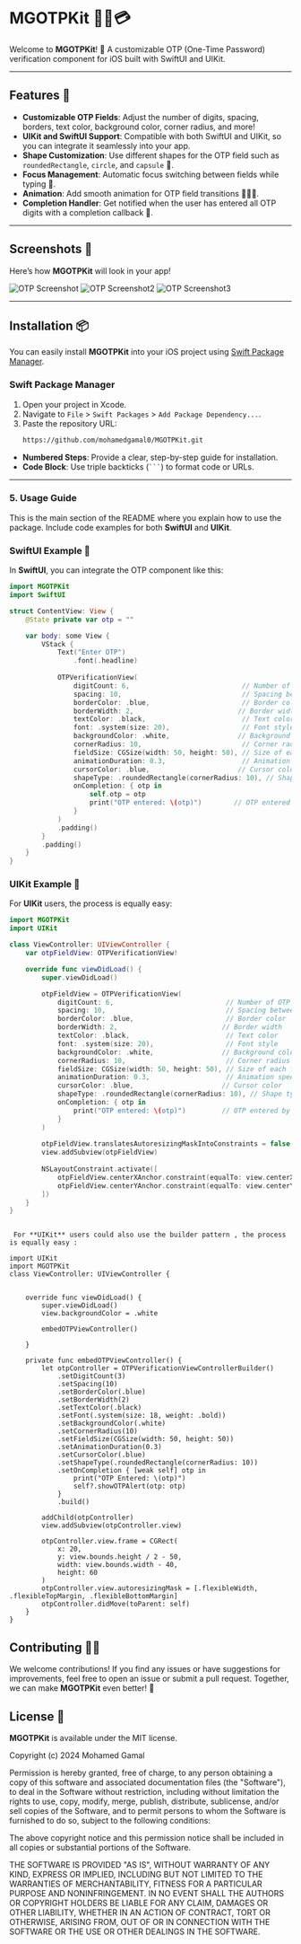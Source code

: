 # MGOTPKit 🧑‍💻💳

Welcome to **MGOTPKit**! 🎉 A customizable OTP (One-Time Password) verification component for iOS built with SwiftUI and UIKit.

---

## Features 🚀

- **Customizable OTP Fields**: Adjust the number of digits, spacing, borders, text color, background color, corner radius, and more!
- **UIKit and SwiftUI Support**: Compatible with both SwiftUI and UIKit, so you can integrate it seamlessly into your app.
- **Shape Customization**: Use different shapes for the OTP field such as `roundedRectangle`, `circle`, and `capsule` 🎨.
- **Focus Management**: Automatic focus switching between fields while typing 🔀.
- **Animation**: Add smooth animation for OTP field transitions 🏃‍♀️💨.
- **Completion Handler**: Get notified when the user has entered all OTP digits with a completion callback 🔔.

---

## Screenshots 📸

Here’s how **MGOTPKit** will look in your app!

![OTP Screenshot](Assets/otp_screenshot.jpg)
![OTP Screenshot2](Assets/otp_screenshot2.jpg)
![OTP Screenshot3](Assets/otp_screenshot3.jpg)

---

## Installation 📦

You can easily install **MGOTPKit** into your iOS project using [Swift Package Manager](https://developer.apple.com/documentation/xcode/adding-package-dependencies-to-your-app).

### Swift Package Manager

1. Open your project in Xcode.
2. Navigate to `File` > `Swift Packages` > `Add Package Dependency...`.
3. Paste the repository URL:
   ```bash
   https://github.com/mohamedgamal0/MGOTPKit.git

- **Numbered Steps**: Provide a clear, step-by-step guide for installation.
- **Code Block**: Use triple backticks (` ``` `) to format code or URLs.

---

### 5. **Usage Guide**
This is the main section of the README where you explain how to use the package. Include code examples for both **SwiftUI** and **UIKit**.

### SwiftUI Example 📱

In **SwiftUI**, you can integrate the OTP component like this:

```swift
import MGOTPKit
import SwiftUI

struct ContentView: View {
    @State private var otp = ""

    var body: some View {
        VStack {
            Text("Enter OTP")
                .font(.headline)
            
            OTPVerificationView(
                digitCount: 6,                            // Number of OTP digits
                spacing: 10,                              // Spacing between fields
                borderColor: .blue,                       // Border color
                borderWidth: 2,                          // Border width
                textColor: .black,                        // Text color
                font: .system(size: 20),                  // Font style
                backgroundColor: .white,                 // Background color
                cornerRadius: 10,                         // Corner radius
                fieldSize: CGSize(width: 50, height: 50), // Size of each field
                animationDuration: 0.3,                   // Animation speed
                cursorColor: .blue,                      // Cursor color
                shapeType: .roundedRectangle(cornerRadius: 10), // Shape type
                onCompletion: { otp in
                    self.otp = otp
                    print("OTP entered: \(otp)")        // OTP entered by the user
                }
            )
            .padding()
        }
        .padding()
    }
}
```
### UIKit Example 📱

For **UIKit** users, the process is equally easy:

```swift
import MGOTPKit
import UIKit

class ViewController: UIViewController {
    var otpFieldView: OTPVerificationView!

    override func viewDidLoad() {
        super.viewDidLoad()

        otpFieldView = OTPVerificationView(
            digitCount: 6,                            // Number of OTP digits
            spacing: 10,                              // Spacing between fields
            borderColor: .blue,                       // Border color
            borderWidth: 2,                          // Border width
            textColor: .black,                        // Text color
            font: .system(size: 20),                  // Font style
            backgroundColor: .white,                 // Background color
            cornerRadius: 10,                         // Corner radius
            fieldSize: CGSize(width: 50, height: 50), // Size of each field
            animationDuration: 0.3,                   // Animation speed
            cursorColor: .blue,                      // Cursor color
            shapeType: .roundedRectangle(cornerRadius: 10), // Shape type
            onCompletion: { otp in
                print("OTP entered: \(otp)")         // OTP entered by the user
            }
        )
        
        otpFieldView.translatesAutoresizingMaskIntoConstraints = false
        view.addSubview(otpFieldView)
        
        NSLayoutConstraint.activate([
            otpFieldView.centerXAnchor.constraint(equalTo: view.centerXAnchor),
            otpFieldView.centerYAnchor.constraint(equalTo: view.centerYAnchor)
        ])
    }
}
```
```

 For **UIKit** users could also use the builder pattern , the process is equally easy :

import UIKit
import MGOTPKit
class ViewController: UIViewController {
    
    
    override func viewDidLoad() {
        super.viewDidLoad()
        view.backgroundColor = .white
        
        embedOTPViewController()
        
    }
    
    private func embedOTPViewController() {
        let otpController = OTPVerificationViewControllerBuilder()
            .setDigitCount(3)
            .setSpacing(10)
            .setBorderColor(.blue)
            .setBorderWidth(2)
            .setTextColor(.black)
            .setFont(.system(size: 18, weight: .bold))
            .setBackgroundColor(.white)
            .setCornerRadius(10)
            .setFieldSize(CGSize(width: 50, height: 50))
            .setAnimationDuration(0.3)
            .setCursorColor(.blue)
            .setShapeType(.roundedRectangle(cornerRadius: 10))
            .setOnCompletion { [weak self] otp in
                print("OTP Entered: \(otp)")
                self?.showOTPAlert(otp: otp)
            }
            .build()
        
        addChild(otpController)
        view.addSubview(otpController.view)
        
        otpController.view.frame = CGRect(
            x: 20,
            y: view.bounds.height / 2 - 50,
            width: view.bounds.width - 40,
            height: 60
        )
        otpController.view.autoresizingMask = [.flexibleWidth, .flexibleTopMargin, .flexibleBottomMargin]
        otpController.didMove(toParent: self)
    }
}
```

## Contributing 🧑‍💻

We welcome contributions! If you find any issues or have suggestions for improvements, feel free to open an issue or submit a pull request. Together, we can make **MGOTPKit** even better! 🚀

## License 📄

**MGOTPKit** is available under the MIT license.

Copyright (c) 2024 Mohamed Gamal

Permission is hereby granted, free of charge, to any person obtaining a copy
of this software and associated documentation files (the "Software"), to deal
in the Software without restriction, including without limitation the rights
to use, copy, modify, merge, publish, distribute, sublicense, and/or sell
copies of the Software, and to permit persons to whom the Software is
furnished to do so, subject to the following conditions:

The above copyright notice and this permission notice shall be included in all
copies or substantial portions of the Software.

THE SOFTWARE IS PROVIDED "AS IS", WITHOUT WARRANTY OF ANY KIND, EXPRESS OR
IMPLIED, INCLUDING BUT NOT LIMITED TO THE WARRANTIES OF MERCHANTABILITY,
FITNESS FOR A PARTICULAR PURPOSE AND NONINFRINGEMENT. IN NO EVENT SHALL THE
AUTHORS OR COPYRIGHT HOLDERS BE LIABLE FOR ANY CLAIM, DAMAGES OR OTHER
LIABILITY, WHETHER IN AN ACTION OF CONTRACT, TORT OR OTHERWISE, ARISING FROM,
OUT OF OR IN CONNECTION WITH THE SOFTWARE OR THE USE OR OTHER DEALINGS IN THE
SOFTWARE.
